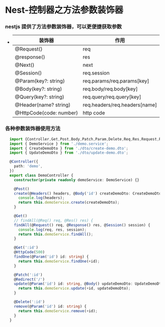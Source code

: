 # Nest-控制器之方法参数装饰器

### nestjs 提供了方法参数装饰器，可以更便捷获取参数
  - | 装饰器 | 作用 |
    | ------ | ---- |
    | @Request() | req |
    | @response() | res |
    | @Next() | next |
    | @Session() | req.session |
    | @Param(key?: string) | req.params/req.params[key] |
    | @Body(key?: string) | req.body/req.body[key] |
    | @Query(key?: string) | req.query/req.query[key] |
    | @Header(name? string) | req.headers/req.headers[name] |
    | @HttpCode(code: number) | http code |

### 各种参数装饰器使用方法
  ```ts
    import {Controller,Get,Post,Body,Patch,Param,Delete,Req,Res,Request,Response,Session,HttpCode,Headers,Redirect,} from '@nestjs/common';
    import { DemoService } from './demo.service';
    import { CreateDemoDto } from './dto/create-demo.dto';
    import { UpdateDemoDto } from './dto/update-demo.dto';

    @Controller({
      path: 'demo',
    })
    export class DemoController {
      constructor(private readonly demoService: DemoService) {}

      @Post()
      create(@Headers() headers, @Body('id') createDemoDto: CreateDemoDto) {
        console.log(headers);
        return this.demoService.create(createDemoDto);
      }

      @Get()
      // findAll(@Req() req, @Res() res) {
      findAll(@Request() req, @Response() res, @Session() session) {
        console.log(req, res, session);
        return this.demoService.findAll();
      }

      @Get(':id')
      @HttpCode(500)
      findOne(@Param('id') id: string) {
        return this.demoService.findOne(+id);
      }

      @Patch(':id')
      @Redirect('/')
      update(@Param('id') id: string, @Body() updateDemoDto: UpdateDemoDto) {
        return this.demoService.update(+id, updateDemoDto);
      }

      @Delete(':id')
      remove(@Param('id') id: string) {
        return this.demoService.remove(+id);
      }
    }

  ```